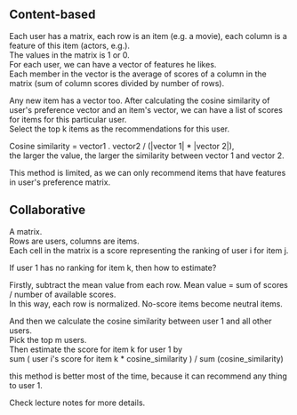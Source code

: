Content-based
----------------

Each user has a matrix, each row is an item (e.g. a movie),
each column is a feature of this item (actors, e.g.).  
The values in the matrix is 1 or 0.  
For each user, we can have a vector of features he likes.  
Each member in the vector is the average of scores of a column in the matrix (sum of column scores divided by number of rows).

Any new item has a vector too. 
After calculating the cosine similarity of user's preference vector and an item's vector, 
we can have a list of scores for items for this particular user.  
Select the top k items as the recommendations for this user.

Cosine similarity = vector1 . vector2 / (|vector 1| * |vector 2|),  
the larger the value, the larger the similarity between vector 1 and vector 2.

This method is limited, as we can only recommend items that have features in user's preference matrix.


Collaborative
---------------------
A matrix.  
Rows are users, columns are items.  
Each cell in the matrix is a score representing the ranking of user i for item j.

If user 1 has no ranking for item k, then how to estimate?

Firstly, subtract the mean value from each row.
Mean value = sum of scores / number of available scores.  
In this way, each row is normalized. 
No-score items become neutral items.

And then we calculate the cosine similarity between user 1 and all other users.  
Pick the top m users.  
Then estimate the score for item k for user 1 by   
sum ( user i's score for item k * cosine_similarity ) / sum (cosine_similarity)

this method is better most of the time, because it can recommend any thing to user 1.

Check lecture notes for more details.
